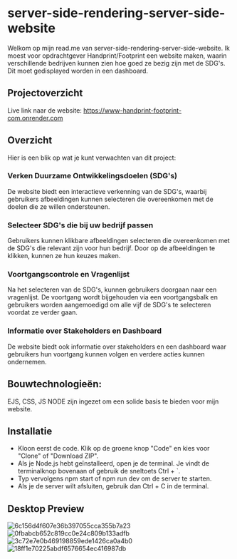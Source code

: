 # server-side-rendering-server-side-website
Welkom op mijn read.me van server-side-rendering-server-side-website. Ik moest voor opdrachtgever Handprint/Footprint een website maken, waarin verschillende bedrijven kunnen zien hoe goed ze bezig zijn met de SDG's. Dit moet gedisplayed worden in een dashboard.

## Projectoverzicht
Live link naar de website: https://www-handprint-footprint-com.onrender.com

## Overzicht
Hier is een blik op wat je kunt verwachten van dit project:

### Verken Duurzame Ontwikkelingsdoelen (SDG's)
De website biedt een interactieve verkenning van de SDG's, waarbij gebruikers afbeeldingen kunnen selecteren die overeenkomen met de doelen die ze willen ondersteunen.

### Selecteer SDG's die bij uw bedrijf passen
Gebruikers kunnen klikbare afbeeldingen selecteren die overeenkomen met de SDG's die relevant zijn voor hun bedrijf. Door op de afbeeldingen te klikken, kunnen ze hun keuzes maken.

### Voortgangscontrole en Vragenlijst
Na het selecteren van de SDG's, kunnen gebruikers doorgaan naar een vragenlijst. De voortgang wordt bijgehouden via een voortgangsbalk en gebruikers worden aangemoedigd om alle vijf de SDG's te selecteren voordat ze verder gaan.

### Informatie over Stakeholders en Dashboard
De website biedt ook informatie over stakeholders en een dashboard waar gebruikers hun voortgang kunnen volgen en verdere acties kunnen ondernemen.

## Bouwtechnologieën: 
EJS, CSS, JS NODE zijn ingezet om een solide basis te bieden voor mijn website.

## Installatie 
- Kloon eerst de code. Klik op de groene knop "Code" en kies voor "Clone" of "Download ZIP".
- Als je Node.js hebt geïnstalleerd, open je de terminal. Je vindt de terminalknop bovenaan of gebruik de sneltoets Ctrl + `.
- Typ vervolgens npm start of npm run dev om de server te starten.
- Als je de server wilt afsluiten, gebruik dan Ctrl + C in de terminal.

## Desktop Preview
![6c156d4f607e36b397055cca355b7a23](https://github.com/RubenErhardt/server-side-rendering-server-side-website/assets/144007147/f13d9a03-4bce-45af-9251-02d8f0094b6f)
![0fbabcb652c819cc0e24c809b133adfb](https://github.com/RubenErhardt/server-side-rendering-server-side-website/assets/144007147/85bd6235-53a8-4224-a5ae-9ceea419344e)
![3c72e7e0b469198859ede1426ca0a4b0](https://github.com/RubenErhardt/server-side-rendering-server-side-website/assets/144007147/28fdec34-5026-4ac7-8d4a-0699534a309f)
![18ff1e70225abdf6576654ec416987db](https://github.com/RubenErhardt/server-side-rendering-server-side-website/assets/144007147/d1ce9eb6-fe29-4118-b5dc-19a77141317e)

